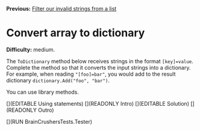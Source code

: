 ﻿**Previous:** [Filter our invalid strings from a list](strings-filterList)

# Convert array to dictionary

**Difficulty:** medium.

The `ToDictionary` method below receives strings in the format `[key]=value`. Complete the method so that it converts the input strings into a dictionary. For example, when reading `"[foo]=bar"`, you would add to the result dictionary `dictionary.Add("foo", "bar")`.

You can use library methods.

[](EDITABLE Using statements)
[](READONLY Intro)
[](EDITABLE Solution)
[](READONLY Outro)

[](RUN BrainCrushersTests.Tester)

